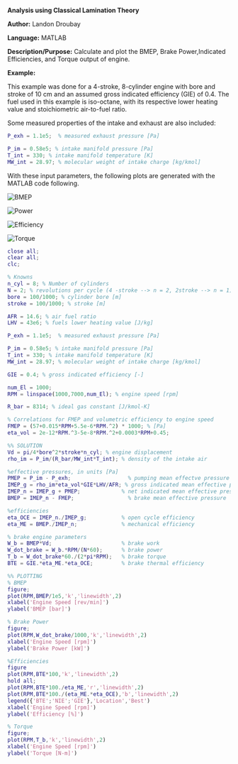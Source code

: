 **Analysis using Classical Lamination Theory**

**Author:** Landon Droubay

**Language:** MATLAB


**Description/Purpose:** Calculate and plot the BMEP, Brake Power,Indicated Efficiencies, and Torque output of engine.

**Example:**

This example was done for a 4-stroke, 8-cylinder engine with bore and stroke of 10 cm and an assumed gross indicated efficiency (GIE) of 0.4.
The fuel used in this example is iso-octane, with its respective lower heating value and stoichiometric air-to-fuel ratio.

Some measured properties of the intake and exhaust are also included:
```MATLAB
P_exh = 1.1e5;  % measured exhaust pressure [Pa]

P_im = 0.58e5; % intake manifold pressure [Pa]
T_int = 330; % intake manifold temperature [K]
MW_int = 28.97; % molecular weight of intake charge [kg/kmol]
```

With these input parameters, the following plots are generated with the MATLAB code following.

![BMEP](/MATLAB/ICE/BMEP.png)

![Power](/MATLAB/ICE/Power.png)

![Efficiency](/MATLAB/ICE/Efficiency.png)

![Torque](/MATLAB/ICE/Torque.png)


```MATLAB
close all;
clear all;
clc;

% Knowns
n_cyl = 8; % Number of cylinders
N = 2; % revolutions per cycle (4 -stroke --> n = 2, 2stroke --> n = 1)
bore = 100/1000; % cylinder bore [m]
stroke = 100/1000; % stroke [m]

AFR = 14.6; % air fuel ratio
LHV = 43e6; % fuels lower heating value [J/kg]

P_exh = 1.1e5;  % measured exhaust pressure [Pa]

P_im = 0.58e5; % intake manifold pressure [Pa]
T_int = 330; % intake manifold temperature [K]
MW_int = 28.97; % molecular weight of intake charge [kg/kmol]

GIE = 0.4; % gross indicated efficiency [-]

num_El = 1000;
RPM = linspace(1000,7000,num_El); % engine speed [rpm]

R_bar = 8314; % ideal gas constant [J/kmol-K]

% Correlations for FMEP and volumetric efficiency to engine speed
FMEP = (57+0.015*RPM+5.5e-6*RPM.^2) * 1000; % [Pa]
eta_vol = 2e-12*RPM.^3-5e-8*RPM.^2+0.0003*RPM+0.45;

%% SOLUTION
Vd = pi/4*bore^2*stroke*n_cyl; % engine displacement
rho_im = P_im/(R_bar/MW_int*T_int); % density of the intake air

%effective pressures, in units [Pa]
PMEP = P_im - P_exh;                  % pumping mean effectve pressure
IMEP_g = rho_im*eta_vol*GIE*LHV/AFR; % gross indicated mean effective pressure
IMEP_n = IMEP_g + PMEP;             % net indicated mean effective pressure
BMEP = IMEP_n - FMEP;                 % brake mean effective pressure

%efficiencies
eta_OCE = IMEP_n./IMEP_g;           % open cycle efficiency
eta_ME = BMEP./IMEP_n;              % mechanical efficiency

% brake engine parameters
W_b = BMEP*Vd;                      % brake work
W_dot_brake = W_b.*RPM/(N*60);      % brake power
T_b = W_dot_brake*60./(2*pi*RPM);   % brake torque
BTE = GIE.*eta_ME.*eta_OCE;         % brake thermal efficiency

%% PLOTTING
% BMEP
figure;
plot(RPM,BMEP/1e5,'k','linewidth',2)
xlabel('Engine Speed [rev/min]')
ylabel('BMEP [bar]')

% Brake Power
figure;
plot(RPM,W_dot_brake/1000,'k','linewidth',2)
xlabel('Engine Speed [rpm]')
ylabel('Brake Power [kW]')

%Efficiencies
figure
plot(RPM,BTE*100,'k','linewidth',2)
hold all;
plot(RPM,BTE*100./eta_ME,'r','linewidth',2)
plot(RPM,BTE*100./(eta_ME.*eta_OCE),'b','linewidth',2)
legend({'BTE';'NIE';'GIE'},'Location','Best')
xlabel('Engine Speed [rpm]')
ylabel('Efficiency [%]')

% Torque
figure;
plot(RPM,T_b,'k','linewidth',2)
xlabel('Engine Speed [rpm]')
ylabel('Torque [N-m]')
```
